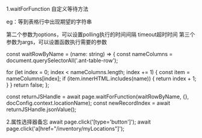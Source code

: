 1.waitForFunction 自定义等待方法

eg：等到表格行中出现期望的字符串

第二个参数为options，可以设置polling执行的时间间隔 timeout超时时间
第三个参数为args，可以设置函数执行需要的参数

const waitRowByName = (name: string) => {
  const nameColumns = document.querySelectorAll('.ant-table-row');

  for (let index = 0; index < nameColumns.length; index += 1) {
    const item = nameColumns[index];
    if (item.innerHTML.includes(name)) {
      return index + 1;
    }
  }
  return false;
};

const returnJSHandle = await page.waitForFunction(waitRowByName, {}, docConfig.context.locationName);
const newRecordIndex = await returnJSHandle.jsonValue();

2.属性选择器备忘
await page.click('[type='button']');
await page.click('a[href="/inventory/myLocations"]');